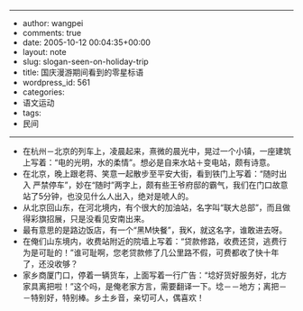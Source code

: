 - --
- author: wangpei
- comments: true
- date: 2005-10-12 00:04:35+00:00
- layout: note
- slug: slogan-seen-on-holiday-trip
- title: 国庆漫游期间看到的零星标语
- wordpress_id: 561
- categories:
- 语文运动
- tags:
- 民间
- --
- 在杭州－北京的列车上，凌晨起来，熹微的晨光中，晃过一个小镇，一座建筑上写着：“电的光明，水的柔情”。想必是自来水站＋变电站，颇有诗意。
- 在北京，晚上跟老蒋、笑意一起散步至平安大街，看到铁门上写着：“随时出入 严禁停车”，妙在“随时”两字上，颇有些王爷府邸的霸气，我们在门口故意站了5分钟，也没见什么人出入，绝对是唬人的。
- 从北京回山东，在河北境内，有个很大的加油站，名字叫“联大总部”，而且做得彩旗招展，只是没看见安南出来。
- 最有意思的是路边饭店，有一个“黑M快餐”，我K，就这名字，谁敢进去呀。
- 在俺们山东境内，收费站附近的院墙上写着：“贷款修路，收费还贷，逃费行为是可耻的！”谁可耻啊，您老贷款修了几公里路不假，可费都收了快十年了，还没收够？
- 家乡商厦门口，停着一辆货车，上面写着一行广告：“埝好货好服务好，北方家具离把啦！”这个吗，是俺老家方言，需要翻译一下。埝－－地方；离把－－特别好，特别棒。乡土乡音，亲切可人，偶喜欢！
